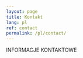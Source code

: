 ```yaml
---
layout: page
title: Kontakt
lang: pl
ref: contact
permalink: /pl/contact/
---
```


INFORMACJE KONTAKTOWE

